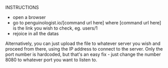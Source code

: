 INSTRUCTIONS
- open a browser
- go to penguinologist.io/[command url here] where [command url here] is the link you wish to check, eg. users/1
- rejoice in all the datas


Alternatively, you can just upload the file to whatever server you wish and proceed from there, using the IP address to connect to the server. Only the port number is hardcoded, but that's an easy fix - just change the number 8080 to whatever port you want to listen to.